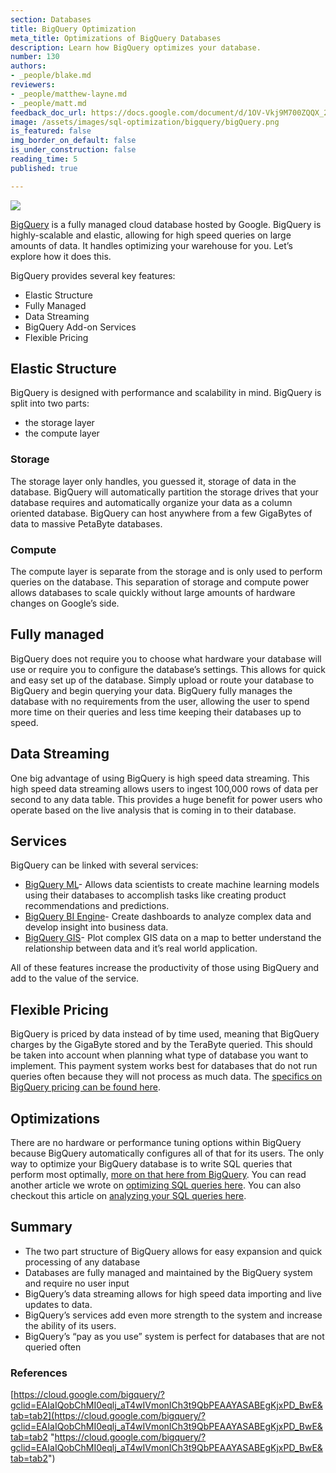 ```yaml
---
section: Databases
title: BigQuery Optimization
meta_title: Optimizations of BigQuery Databases
description: Learn how BigQuery optimizes your database.
number: 130
authors:
- _people/blake.md
reviewers:
- _people/matthew-layne.md
- _people/matt.md
feedback_doc_url: https://docs.google.com/document/d/1OV-Vkj9M700ZQQX_2fDrt5hXpSfoQDjBTKbfyFBHRS8/edit?usp=sharing
image: /assets/images/sql-optimization/bigquery/bigQuery.png
is_featured: false
img_border_on_default: false
is_under_construction: false
reading_time: 5
published: true

---
```

![](/assets/images/sql-optimization/bigquery/bigQuery.png)

[BigQuery](https://cloud.google.com/bigquery/?gclid=EAIaIQobChMI0eqlj_aT4wIVmonICh3t9QbPEAAYASABEgKjxPD_BwE&tab=tab2) is a fully managed cloud database hosted by Google. BigQuery is highly-scalable and elastic, allowing for high speed queries on large amounts of data. It handles optimizing your warehouse for you. Let’s explore how it does this.

BigQuery provides several key features:

* Elastic Structure
* Fully Managed
* Data Streaming
* BigQuery Add-on Services
* Flexible Pricing

## Elastic Structure

BigQuery is designed with performance and scalability in mind. BigQuery is split into two parts:

* the storage layer
* the compute layer

### Storage

The storage layer only handles, you guessed it, storage of data in the database. BigQuery will automatically partition the storage drives that your database requires and automatically organize your data as a column oriented database. BigQuery can host anywhere from a few GigaBytes of data to massive PetaByte databases.

### Compute

The compute layer is separate from the storage and is only used to perform queries on the database. This separation of storage and compute power allows databases to scale quickly without large amounts of hardware changes on Google’s side.

## Fully managed

BigQuery does not require you to choose what hardware your database will use or require you to configure the database’s settings. This allows for quick and easy set up of the database. Simply upload or route your database to BigQuery and begin querying your data. BigQuery fully manages the database with no requirements from the user, allowing the user to spend more time on their queries and less time keeping their databases up to speed.

## Data Streaming

One big advantage of using BigQuery is high speed data streaming. This high speed data streaming allows users to ingest 100,000 rows of data per second to any data table. This provides a huge benefit for power users who operate based on the live analysis that is coming in to their database.

## Services

BigQuery can be linked with several services:

* [BigQuery ML](https://cloud.google.com/bigquery-ml/docs/bigqueryml-intro)- Allows data scientists to create machine learning models using their databases to accomplish tasks like creating product recommendations and predictions.
* [BigQuery BI Engine](https://cloud.google.com/bi-engine/docs/getting-started-data-studio)- Create dashboards to analyze complex data and develop insight into business data.
* [BigQuery GIS](https://cloud.google.com/bigquery/docs/gis-intro)- Plot complex GIS data on a map to better understand the relationship between data and it’s real world application.

All of these features increase the productivity of those using BigQuery and add to the value of the service.

## Flexible Pricing

BigQuery is priced by data instead of by time used, meaning that BigQuery charges by the GigaByte stored and by the TeraByte queried. This should be taken into account when planning what type of database you want to implement. This payment system works best for databases that do not run queries often because they will not process as much data. The [specifics on BigQuery pricing can be found here](https://cloud.google.com/bigquery/pricing).

## Optimizations

There are no hardware or performance tuning options within BigQuery because BigQuery automatically configures all of that for its users. The only way to optimize your BigQuery database is to write SQL queries that perform most optimally, [more on that here from BigQuery](https://cloud.google.com/bigquery/docs/best-practices-performance-overview). You can read another article we wrote on [optimizing SQL queries here](https://dataschool.com/sql-optimization/optimize-your-sql-query/). You can also checkout this article on [analyzing your SQL queries here](https://dataschool.com/sql-optimization/optimization-using-explain/).

## Summary

* The two part structure of BigQuery allows for easy expansion and quick processing of any database
* Databases are fully managed and maintained by the BigQuery system and require no user input
* BigQuery’s data streaming allows for high speed data importing and live updates to data.
* BigQuery’s services add even more strength to the system and increase the ability of its users.
* BigQuery’s “pay as you use” system is perfect for databases that are not queried often

### References

[https://cloud.google.com/bigquery/?gclid=EAIaIQobChMI0eqlj_aT4wIVmonICh3t9QbPEAAYASABEgKjxPD_BwE&tab=tab2](https://cloud.google.com/bigquery/?gclid=EAIaIQobChMI0eqlj_aT4wIVmonICh3t9QbPEAAYASABEgKjxPD_BwE&tab=tab2 "https://cloud.google.com/bigquery/?gclid=EAIaIQobChMI0eqlj_aT4wIVmonICh3t9QbPEAAYASABEgKjxPD_BwE&tab=tab2")
